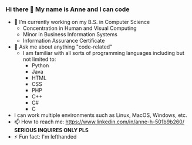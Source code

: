 ### Hi there 👋 My name is Anne and I can code

- 🔭 I’m currently working on my B.S. in Computer Science
  - Concentration in Human and Visual Computing
  - Minor in Business Information Systems
  - Information Assurance Certificate
- 💬 Ask me about anything "code-related"
  - I am familiar with all sorts of programming languages including but not limited to:
    * Python
    * Java
    * HTML
    * CSS
    * PHP
    * C++
    * C#
    * C
- I can work multiple environments such as Linux, MacOS, Windows, etc.
- 📫 How to reach me: https://www.linkedin.com/in/anne-h-501b9b260/ **SERIOUS INQUIRES ONLY PLS**
- ⚡ Fun fact: I'm lefthanded
